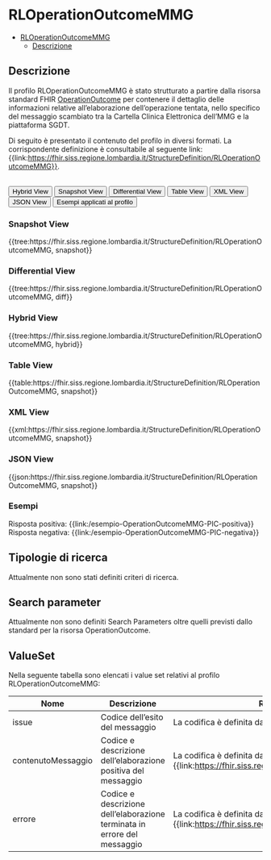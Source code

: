 # RLOperationOutcomeMMG

- [RLOperationOutcomeMMG](#RLOperationOutcomeMMG)
  - [Descrizione](#descrizione)


## Descrizione

Il profilo RLOperationOutcomeMMG è stato strutturato a partire dalla risorsa standard FHIR [OperationOutcome](http://hl7.org/fhir/R4/operationoutcome.html) per contenere il dettaglio delle informazioni relative all’elaborazione dell’operazione tentata, nello specifico del messaggio scambiato tra la Cartella Clinica Elettronica dell’MMG e la piattaforma SGDT.

Di seguito è presentato il contenuto del profilo in diversi formati. La corrispondente definizione è consultabile al seguente link: {{link:https://fhir.siss.regione.lombardia.it/StructureDefinition/RLOperationOutcomeMMG}}.

<br>
<div class="tab">
  <button class="tablinks active" onclick="openTab(event, 'Hybrid View')">Hybrid View</button>
  <button class="tablinks" onclick="openTab(event, 'Snapshot View')">Snapshot View</button>
  <button class="tablinks" onclick="openTab(event, 'Differential View')">Differential View</button>
  <button class="tablinks" onclick="openTab(event, 'Table View')">Table View</button>
  <button class="tablinks" onclick="openTab(event, 'XML View')">XML View</button>
  <button class="tablinks" onclick="openTab(event, 'JSON View')">JSON View</button>
  <button class="tablinks" onclick="openTab(event, 'Esempi')">Esempi applicati al profilo</button>
</div>

<div id="Snapshot View" class="tabcontent">
  <h3>Snapshot View</h3>
{{tree:https://fhir.siss.regione.lombardia.it/StructureDefinition/RLOperationOutcomeMMG, snapshot}}
</div>

<div id="Differential View" class="tabcontent">
  <h3>Differential View</h3>
{{tree:https://fhir.siss.regione.lombardia.it/StructureDefinition/RLOperationOutcomeMMG, diff}}
</div>

<div id="Hybrid View" class="tabcontent"  style="display:block">
  <h3>Hybrid View</h3>
{{tree:https://fhir.siss.regione.lombardia.it/StructureDefinition/RLOperationOutcomeMMG, hybrid}}
</div>

<div id="Table View" class="tabcontent">
  <h3>Table View</h3>
{{table:https://fhir.siss.regione.lombardia.it/StructureDefinition/RLOperationOutcomeMMG, snapshot}}
</div>

<div id="XML View" class="tabcontent">
  <h3>XML View</h3>
{{xml:https://fhir.siss.regione.lombardia.it/StructureDefinition/RLOperationOutcomeMMG, snapshot}}
</div>

<div id="JSON View" class="tabcontent">
  <h3>JSON View</h3>
{{json:https://fhir.siss.regione.lombardia.it/StructureDefinition/RLOperationOutcomeMMG, snapshot}}
</div>

<div id="Esempi" class="tabcontent">
  <h3>Esempi</h3>
  Risposta positiva: {{link:/esempio-OperationOutcomeMMG-PIC-positiva}}
  <br>
  Risposta negativa: {{link:/esempio-OperationOutcomeMMG-PIC-negativa}}
<br>
</div>

<!-- ===================================================FINE SEZIONE=================================================== -->

## Tipologie di ricerca

Attualmente non sono stati definiti criteri di ricerca.

<!-- ===================================================FINE SEZIONE=================================================== -->

## Search parameter

Attualmente non sono definiti Search Parameters oltre quelli previsti dallo standard per la risorsa OperationOutcome.

<!-- ===================================================FINE SEZIONE=================================================== -->

## ValueSet

Nella seguente tabella sono elencati i value set relativi al profilo RLOperationOutcomeMMG:

| Nome | Descrizione | Riferimento al dettaglio della codifica |
|---|---|---|
| issue | Codice dell’esito del messaggio | La codifica è definita dal ValueSet {{link:http://hl7.org/fhir/ValueSet/issue-type}} |
| contenutoMessaggio | Codice e descrizione dell’elaborazione positiva del messaggio | La codifica è definita dal ValueSet {{link:https://fhir.siss.regione.lombardia.it/ValueSet/TipologiaContenutoMessaggio}} |
| errore | Codice e descrizione dell’elaborazione terminata in errore del messaggio | La codifica è definita dal ValueSet {{link:https://fhir.siss.regione.lombardia.it/ValueSet/ErroriMessaggio}} |